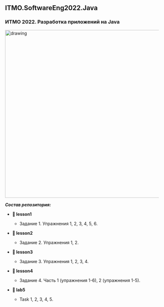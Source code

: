 ## ITMO.SoftwareEng2022.Java
### ИТМО 2022. Разработка приложений на Java
<img src="https://ie.wampi.ru/2022/10/19/Java.png" alt="drawing" width="550"/>


***Состав репозитория:***

+ <strong> &#128194; lesson1 </strong>

  * Задание 1. Упражнения 1, 2, 3, 4, 5, 6.
 
+ <strong> &#128194; lesson2 </strong>

  * Задание 2. Упражнения 1, 2.

+ <strong> &#128194; lesson3 </strong>

  * Задание 3. Упражнения 1, 2, 3, 4.

+ <strong> &#128194; lesson4 </strong>

  * Задание 4. Часть 1 (упражнения 1-6), 2 (упражнения 1-5).
  
+ <strong> &#128194; lab5 </strong>

  * Task 1, 2, 3, 4, 5.

